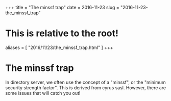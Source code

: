 +++
title = "The minssf trap"
date = 2016-11-23
slug = "2016-11-23-the_minssf_trap"
# This is relative to the root!
aliases = [ "2016/11/23/the_minssf_trap.html" ]
+++
# The minssf trap

In directory server, we often use the concept of a \"minssf\", or the
\"minimum security strength factor\". This is derived from cyrus sasl.
However, there are some issues that will catch you out!

